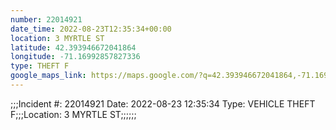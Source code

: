 ```yaml
---
number: 22014921
date_time: 2022-08-23T12:35:34+00:00
location: 3 MYRTLE ST
latitude: 42.393946672041864
longitude: -71.16992857827336
type: THEFT F
google_maps_link: https://maps.google.com/?q=42.393946672041864,-71.16992857827336
---
```


;;;Incident #: 22014921  Date: 2022-08-23 12:35:34   Type: VEHICLE THEFT F;;;Location: 3 MYRTLE ST;;;;;;
